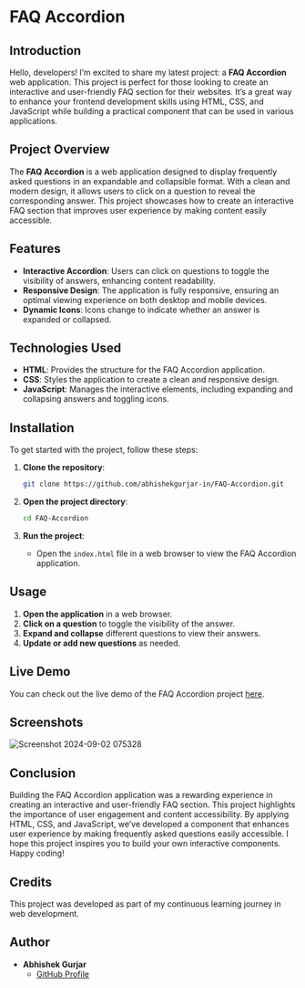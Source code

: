 # FAQ Accordion

## Introduction

Hello, developers! I’m excited to share my latest project: a **FAQ Accordion** web application. This project is perfect for those looking to create an interactive and user-friendly FAQ section for their websites. It’s a great way to enhance your frontend development skills using HTML, CSS, and JavaScript while building a practical component that can be used in various applications.

## Project Overview

The **FAQ Accordion** is a web application designed to display frequently asked questions in an expandable and collapsible format. With a clean and modern design, it allows users to click on a question to reveal the corresponding answer. This project showcases how to create an interactive FAQ section that improves user experience by making content easily accessible.

## Features

- **Interactive Accordion**: Users can click on questions to toggle the visibility of answers, enhancing content readability.
- **Responsive Design**: The application is fully responsive, ensuring an optimal viewing experience on both desktop and mobile devices.
- **Dynamic Icons**: Icons change to indicate whether an answer is expanded or collapsed.

## Technologies Used

- **HTML**: Provides the structure for the FAQ Accordion application.
- **CSS**: Styles the application to create a clean and responsive design.
- **JavaScript**: Manages the interactive elements, including expanding and collapsing answers and toggling icons.


## Installation

To get started with the project, follow these steps:

1. **Clone the repository**:
    ```bash
    git clone https://github.com/abhishekgurjar-in/FAQ-Accordion.git
    ```

2. **Open the project directory**:
    ```bash
    cd FAQ-Accordion
    ```

3. **Run the project**:
    - Open the `index.html` file in a web browser to view the FAQ Accordion application.

## Usage

1. **Open the application** in a web browser.
2. **Click on a question** to toggle the visibility of the answer.
3. **Expand and collapse** different questions to view their answers.
4. **Update or add new questions** as needed.



## Live Demo

You can check out the live demo of the FAQ Accordion project [here](https://abhishekgurjar-in.github.io/FAQ-Accordion/).

## Screenshots

![Screenshot 2024-09-02 075328](https://github.com/user-attachments/assets/06b1c0bc-a7a1-4a51-ad62-d771b375e394)


## Conclusion

Building the FAQ Accordion application was a rewarding experience in creating an interactive and user-friendly FAQ section. This project highlights the importance of user engagement and content accessibility. By applying HTML, CSS, and JavaScript, we’ve developed a component that enhances user experience by making frequently asked questions easily accessible. I hope this project inspires you to build your own interactive components. Happy coding!

## Credits

This project was developed as part of my continuous learning journey in web development.

## Author

- **Abhishek Gurjar**
  - [GitHub Profile](https://github.com/abhishekgurjar-in)
